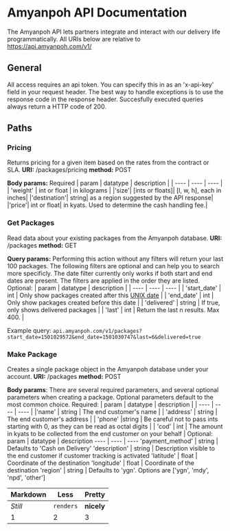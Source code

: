 # Amyanpoh API Documentation

The Amyanpoh API lets partners integrate and interact with our delivery life programmatically. 
All URIs below are relative to https://api.amyanpoh.com/v1/

## General
All access requires an api token. You can specify this in as an 'x-api-key' field in your request header.
The best way to handle exceptions is to use the response code in the response header. Succesfully executed queries always return a HTTP code of 200.

## Paths
### Pricing
Returns pricing for a given item based on the rates from the contract or SLA.
**URI:** /packages/pricing
**method:** POST

**Body params:**
	Required
	| param | datatype | description |
	| ---- | ---- | ---- |
	| 'weight' | int or float | in kilograms |
	|'size'| [ints or floats]|	[l, w, h], each in inches|
	|'destination'|	string|	as a region suggested by the API response|
	|'price'|	int or float|	in kyats. Used to determine the cash handling fee.|	
	

### Get Packages
Read data about your existing packages from the Amyanpoh database.
**URI:** /packages
**method:** GET

**Query params:**
Performing this action without any filters will return your last 100 packages. The following filters are optional and can help you to search more specificly. The date filter currently only works if both start and end dates are present. The filters are applied in the order they are listed.
Optional:
| param | datatype | description |
| ---- | ---- | ---- |
| 'start_date' | int | Only show packages created after this [UNIX date](https://en.wikipedia.org/wiki/Unix_time) |
| 'end_date' | int | Only show packages created before this date |
| 'delivered' | string | If true, only shows delivered packages |
| 'last' | int | Return the last n results. Max 400. |

Example query: ` api.amyanpoh.com/v1/packages?start_date=1501029572&end_date=1501030747&last=6&delivered=true `

### Make Package
Creates a single package object in the Amyanpoh database under your account.
**URI:** /packages
**method:** POST

**Body params**:
There are several required parameters, and several optional parameters when creating a package. Optional parameters default to the most common choice.
Required:
| param | datatype | description |
| ---- | ---- | ---- |
|'name'	| string | The end customer's name |
| 'address'	| string | The end customer's address |
| 'phone' |string | Be careful not to pass ints starting with 0, as they can be read as octal digits |
| 'cod'	| int |	The amount in kyats to be collected from the end customer on your behalf |
Optional:
param | datatype | description
---- | ---- | ----
'payment_method' | string | Defaults to 'Cash on Delivery'
'description' | string | Description visible to the end customer if customer tracking is activated
'latitude' | float | Coordinate of the destination
'longitude' | float | Coordinate of the destination
'region' | string | Defaults to 'ygn'. Options are ['ygn', 'mdy', 'npd', 'other']
	
Markdown | Less | Pretty
--- | --- | ---
*Still* | `renders` | **nicely**
1 | 2 | 3
